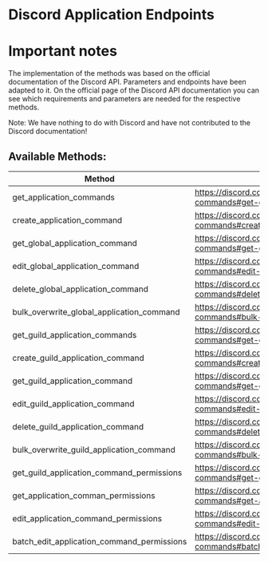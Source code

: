 # Discord Application Endpoints

# Important notes

The implementation of the methods was based on the official documentation of the Discord API. Parameters and endpoints have been adapted to it.
On the official page of the Discord API documentation you can see which requirements and parameters are needed for the respective methods.

Note: We have nothing to do with Discord and have not contributed to the Discord documentation!

## Available Methods:

| Method                                     | Documentation                                                                                                    |
| ------------------------------------------ | ---------------------------------------------------------------------------------------------------------------- |
| get_application_commands                   | https://discord.com/developers/docs/interactions/application-commands#get-global-application-commands            |
| create_application_command                 | https://discord.com/developers/docs/interactions/application-commands#create-global-application-command          |
| get_global_application_command             | https://discord.com/developers/docs/interactions/application-commands#get-global-application-command             |
| edit_global_application_command            | https://discord.com/developers/docs/interactions/application-commands#edit-global-application-command            |
| delete_global_application_command          | https://discord.com/developers/docs/interactions/application-commands#delete-global-application-command          |
| bulk_overwrite_global_application_command  | https://discord.com/developers/docs/interactions/application-commands#bulk-overwrite-global-application-commands |
| get_guild_application_commands             | https://discord.com/developers/docs/interactions/application-commands#get-guild-application-commands             |
| create_guild_application_command           | https://discord.com/developers/docs/interactions/application-commands#create-guild-application-command           |
| get_guild_application_command              | https://discord.com/developers/docs/interactions/application-commands#get-guild-application-command              |
| edit_guild_application_command             | https://discord.com/developers/docs/interactions/application-commands#edit-guild-application-command             |
| delete_guild_application_command           | https://discord.com/developers/docs/interactions/application-commands#delete-guild-application-command           |
| bulk_overwrite_guild_application_command   | https://discord.com/developers/docs/interactions/application-commands#bulk-overwrite-guild-application-commands  |
| get_guild_application_command_permissions  | https://discord.com/developers/docs/interactions/application-commands#get-guild-application-command-permissions  |
| get_application_comman_permissions         | https://discord.com/developers/docs/interactions/application-commands#get-application-command-permissions        |
| edit_application_command_permissions       | https://discord.com/developers/docs/interactions/application-commands#edit-application-command-permissions       |
| batch_edit_application_command_permissions | https://discord.com/developers/docs/interactions/application-commands#batch-edit-application-command-permissions |
